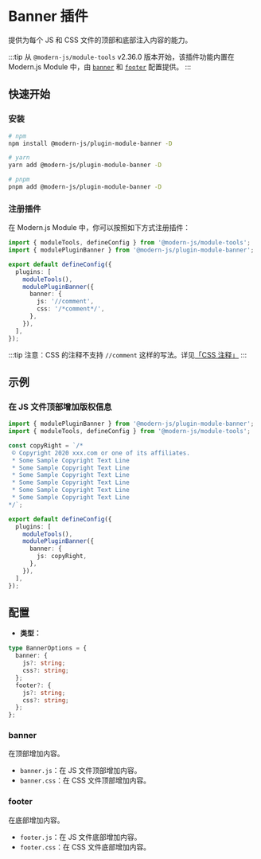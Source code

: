 # Banner 插件

提供为每个 JS 和 CSS 文件的顶部和底部注入内容的能力。

:::tip
从 `@modern-js/module-tools` v2.36.0 版本开始，该插件功能内置在 Modern.js Module 中，由 [`banner`](/api/config/build-config#banner) 和 [`footer`](/api/config/build-config#footer)
配置提供。
:::

## 快速开始

### 安装

```bash
# npm
npm install @modern-js/plugin-module-banner -D

# yarn
yarn add @modern-js/plugin-module-banner -D

# pnpm
pnpm add @modern-js/plugin-module-banner -D
```

### 注册插件

在 Modern.js Module 中，你可以按照如下方式注册插件：

```ts
import { moduleTools, defineConfig } from '@modern-js/module-tools';
import { modulePluginBanner } from '@modern-js/plugin-module-banner';

export default defineConfig({
  plugins: [
    moduleTools(),
    modulePluginBanner({
      banner: {
        js: '//comment',
        css: '/*comment*/',
      },
    }),
  ],
});
```

:::tip
注意：CSS 的注释不支持 `//comment` 这样的写法。详见[「CSS 注释」](https://developer.mozilla.org/zh-CN/docs/Web/CSS/Comments)
:::

## 示例

### 在 JS 文件顶部增加版权信息

```ts
import { modulePluginBanner } from '@modern-js/plugin-module-banner';
import { moduleTools, defineConfig } from '@modern-js/module-tools';

const copyRight = `/*
 © Copyright 2020 xxx.com or one of its affiliates.
 * Some Sample Copyright Text Line
 * Some Sample Copyright Text Line
 * Some Sample Copyright Text Line
 * Some Sample Copyright Text Line
 * Some Sample Copyright Text Line
 * Some Sample Copyright Text Line
*/`;

export default defineConfig({
  plugins: [
    moduleTools(),
    modulePluginBanner({
      banner: {
        js: copyRight,
      },
    }),
  ],
});
```

## 配置

* **类型：**

```ts
type BannerOptions = {
  banner: {
    js?: string;
    css?: string;
  };
  footer?: {
    js?: string;
    css?: string;
  };
};
```

### banner

在顶部增加内容。

* `banner.js`：在 JS 文件顶部增加内容。
* `banner.css`：在 CSS 文件顶部增加内容。

### footer

在底部增加内容。

* `footer.js`：在 JS 文件底部增加内容。
* `footer.css`：在 CSS 文件底部增加内容。
